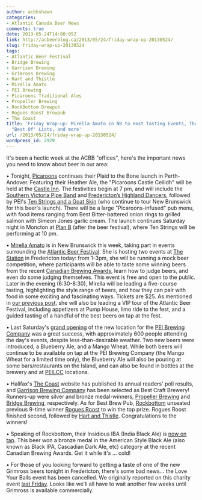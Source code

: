 ```yaml
---
author: acbbshawn
categories:
- Atlantic Canada Beer News
comments: true
date: 2013-05-24T14:00:05Z
link: http://acbeerblog.ca/2013/05/24/friday-wrap-up-20130524/
slug: friday-wrap-up-20130524
tags:
- Atlantic Beer Festival
- Bridge Brewing
- Garrison Brewing
- Grimross Brewing
- Hart and Thistle
- Mirella Amato
- PEI Brewing
- Picaroons Traditional Ales
- Propeller Brewing
- RockBottom Brewpub
- Rogues Roost Brewpub
- The Coast
title: 'Friday Wrap-up: Mirella Amato in NB to Host Tasting Events, The Coast Publishes
  "Best Of" Lists, and more'
url: /2013/05/24/friday-wrap-up-20130524/
wordpress_id: 2929
---
```


It's been a hectic week at the ACBB "offices", here's the important news you need to know about beer in our area:

• Tonight, [Picaroons](https://www.facebook.com/picaroons) continues their Plaid to the Bone launch in Perth-Andover. Featuring their Heather Ale, the "Picaroons Castle Ceilidh" will be held at the [Castle Inn](http://www.castleinn.ca/). The festivities begin at 7 pm, and will include the [Southern Victoria Pipe Band](https://www.facebook.com/pages/Southern-Victoria-Pipe-Band/222118211182387) and [Fredericton’s Highland Dancers](https://www.facebook.com/frederictonhighland.danceaccociation), followed by PEI's [Ten Strings and a Goat Skin](https://www.facebook.com/pages/Ten-Strings-and-a-Goat-Skin/134065649937386) (who continue to tour New Brunswick for this beer's launch). There will be a large "Picaroons-infused" pub menu, with food items ranging from Best Bitter-battered onion rings to grilled salmon with Simeon Jones garlic cream. The launch continues Saturday night in Moncton at [Plan B](http://planbmoncton.com/) (after the beer festival), where Ten Strings will be performing at 10 pm.

• [Mirella Amato](http://beerology.ca/) is in New Brunswick this week, taking part in events surrounding the [Atlantic Beer Festival](http://www.atlanticbeerfestival.ca/Atlantic_Beer_Festival_New/Home.html). She is hosting two events at [The Station](http://www.nbliquor.com/station.html) in Fredericton today: from 1-3pm, she will be running a mock beer competition, where participants will be able to taste some winning beers from the recent [Canadian Brewing Awards](http://www.canadianbrewingawards.com/), learn how to judge beers, and even do some judging themselves. This event is free and open to the public. Later in the evening (6:30-8:30), Mirella will be leading a five-course tasting, highlighting the style range of beers, and how they can pair with food in some exciting and fascinating ways. Tickets are $25. As mentioned in [our previous post](http://wp.me/p23UN6-La), she will also be leading a VIP tour of the Atlantic Beer Festival, including appetizers at Pump House, limo ride to the fest, and a guided tasting of a handful of the best beers on tap at the fest.

• Last Saturday's [grand opening](http://atlanticcanadabeerblog.wordpress.com/2013/05/17/friday-wrap-up-20130517/) of the new location for the [PEI Brewing Company](http://www.peibrewingcompany.com/) was a great success, with approximately 600 people attending the day's events, despite less-than-desirable weather. Two new beers were introduced, a Blueberry Ale, and a Mango Wheat. While both beers will continue to be available on tap at the PEI Brewing Company (the Mango Wheat for a limited time only), the Blueberry Ale will also be pouring at some bars/restaurants on the Island, and can also be found in bottles at the brewery and at [PEILCC](http://www.peilcc.ca/) locations.

• Halifax's [The Coast](http://www.thecoast.ca/) website has published its annual readers' poll results, and [Garrison Brewing Company](http://www.garrisonbrewing.com/) has been selected as Best Craft Brewery! Runners-up were silver and bronze medal-winners, [Propeller Brewing](http://www.drinkpropeller.ca/) and [Bridge Brewing](http://bridgebeer.ca/), respectively. As for Best Brew Pub, [Rockbottom](http://rockbottombrewpub.ca/) unseated previous 9-time winner [Rogues Roost](http://www.roguesroost.ca/) to win the top prize. Rogues Roost finished second, followed by [Hart and Thistle](http://www.hartandthistle.com/). Congratulations to the winners!

• Speaking of Rockbottom, their Insidious IBA (India Black Ale) is [now on tap](http://rockbottombrewpub.blogspot.ca/2013/05/insidious-iba-on-tap.html). This beer won a bronze medal in the American Style Black Ale (also known as Black IPA, Cascadian Dark Ale, etc) category at the recent Canadian Brewing Awards. Get it while it's ... cold!

• For those of you looking forward to getting a taste of one of the new Grimross beers tonight in Fredericton, there's some bad news... the Love Your Balls event has been cancelled. We originally reported on this charity event [last Friday](http://atlanticcanadabeerblog.wordpress.com/2013/05/17/friday-wrap-up-20130517/). Looks like we'll all have to wait another few weeks until Grimross is available commercially.

